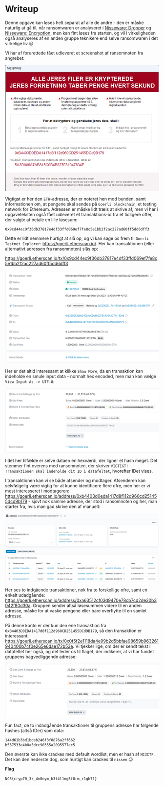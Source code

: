 # Writeup

Denne opgave kan løses helt separat af alle de andre - den er måske naturlig at gå til, når ransomwaren er analyseret i [Nisseware: Dropper](../nisseware-dropper/) og [Nisseware: Encryption](../nisseware-encryption/), men kan fint løses fra starten, og vil i virkeligheden også analyseres af en anden gruppe teknikere end selve ransomwaren i det virkelige liv 😃

Vi har af forurettede fået udleveret et screenshot af ransomnoten fra angrebet:

![Ransomnote](img/ransomnote.png)

Vigtigst er her den `ETH`-adresse, der er noteret hen mod bunden, samt informationen om, at pengene skal sendes på `Goerli blockchain`, et testing network for Ethereum.
Adressen er måske lidt træls at skrive af, men vi har i opgaveteksten også fået udleveret et transaktions-id fra et tidligere offer, der valgte at betale en lille løsesum:

```
0x9cd44ec9f36db37817e4df33ffd069ef7fe8c5e1bb2f2ac227ad60ff5dd6dff3
```

Dette er lidt nemmere hurtigt at slå op, og vi kan søge os frem til `Goerli Testnet Explorer`: https://goerli.etherscan.io/.
Her kan transaktionen (eller alternativt adressen fra ransomnoten) slås op:

https://goerli.etherscan.io/tx/0x9cd44ec9f36db37817e4df33ffd069ef7fe8c5e1bb2f2ac227ad60ff5dd6dff3

![Goerli testnet transaktion](img/eth-transaction.png)

Her er det altid interessant at klikke `Show More`, da en transaktion kan indeholde en smule input data - normalt hex encoded, men man kan vælge `View Input As -> UTF-8`:

![Data fra transaktionen](img/eth-trans-data.png)

I det her tilfælde er selve dataen en hexværdi, der ligner et hash meget.
Det stemmer fint overens med ransomnoten, der skriver `VIGTIGT! Transaktionen skal indeholde dit ID i datafeltet`, hvorefter IDet vises.

I transaktionen kan vi se både afsender og modtager. Afsenderen kan selvfølgelig være vigtig for at kunne identificere flere ofre, men her er vi mest interesseret i modtageren: https://goerli.etherscan.io/address/0xb4403d0eda1417d8f112d960cd251455dcd9b179 - sjovt nok samme adresse, der stod i ransomnoten og her, man starter fra, hvis man gad skrive den af manuelt:

![Nissebandens adresse](img/eth-bad1.png)

Her ses to indgående transaktioner, nok fra to forskellige ofre, samt en enkelt udadgående: https://goerli.etherscan.io/address/0xa63512cf03d9470e78cb7cd2de30b3042f80d30a.
Gruppen sender altså løsesummen videre til en anden adresse, måske for at vaske pengene eller bare overflytte til en samlet adresse.

På denne konto er der kun den ene transaktion fra `0xB4403D0EDA1417d8f112d960CD251455DCd9B179`, så den transaktion er interessant: https://goerli.etherscan.io/tx/0x0f5f2e1118da4e99b2d5bbfae98659b963261940400b74f0e265e6dae172b53e. Vi tjekker lige, om der er sendt tekst i datafeltet her også, og det leder os til flaget, der indikerer, at vi har fundet gruppens bagvedliggende adresse:

![Flag i transaktionsdata](img/eth-flag.png)

Fun fact, de to indadgående transaktioner til gruppens adresse har følgende hashes (altså IDer) som data:

```
144d61b3bd1bdeb246f3f8876a2ff662
b537533e4b8a5dcc90355a2095577ec5
```

Den øverste kan ikke crackes med default wordlist, men er hash af `NC3CTF`. Det kan den nederste dog, som hurtigt kan crackes til `nissen` 😉

**Flag**

`NC3{cryp70_3r_4n0nym_b3t4l1ng5f0rm_r1gh7?}`
